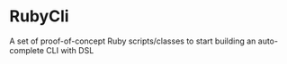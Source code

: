 RubyCli
=======

A set of proof-of-concept Ruby scripts/classes to start building an auto-complete CLI with DSL